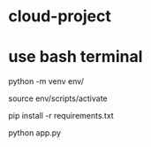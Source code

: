 # cloud-project
# use bash terminal

python -m venv env/

source env/scripts/activate

pip install -r requirements.txt

python app.py

